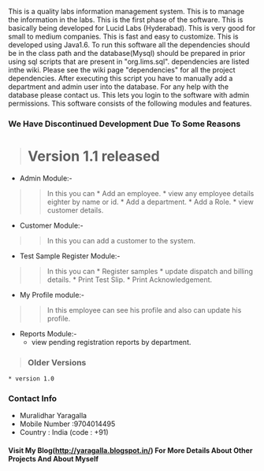 This is a quality labs information management system. This is to manage the information in the labs. This is the first phase of the software. This is basically being developed for Lucid Labs (Hyderabad). This is very good for small to medium companies. This is fast and easy to customize. This is developed using Java1.6.  To run this software all the dependencies should be in the class path and the database(Mysql) should be prepared in prior using sql scripts that are present in "org.lims.sql". dependencies are listed inthe  wiki. Please see the wiki page "dependencies" for all the project dependencies. After executing this script you have to manually add a department and admin user into the database. For any help with the database please contact us. This lets you login to the software with admin permissions. This software consists of the following modules and features.

### We Have Discontinued Development Due To Some Reasons ###

> # Version 1.1 released #

  * Admin Module:-
> > In this you can
      * Add an employee.
      * view any employee details eighter by name or id.
      * Add a department.
      * Add a Role.
      * view customer details.
  * Customer Module:-
> > In this you can add a customer to the system.
  * Test Sample Register Module:-
> > In this you can
      * Register samples
      * update dispatch and billing details.
      * Print Test Slip.
      * Print Acknowledgement.
  * My Profile module:-
> > In this employee can see his profile and also can update his profile.
  * Reports Module:-
    * view pending registration reports by department.


> ### Older Versions ###
    * version 1.0

### Contact Info ###
  * Muralidhar Yaragalla
  * Mobile Number :9704014495
  * Country : India (code : +91)
#### Visit My Blog(http://yaragalla.blogspot.in/) For More Details About Other Projects And About Myself ####